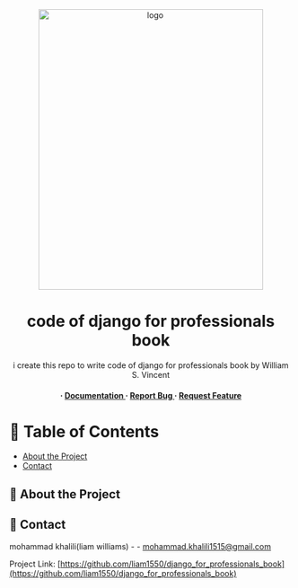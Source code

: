 <div align='center'>

<img src=https://m.media-amazon.com/images/I/61xkV4Eb4+L._AC_UF1000,1000_QL80_.jpg alt="logo" width=400 height=500 />

<h1>code of django for professionals book</h1>
<p>i create this repo to write code of django for professionals book by William S. Vincent </p>

<h4> <span> · </span> <a href="https://github.com/liam1550/django_for_professionals_book/blob/master/README.md"> Documentation </a> <span> · </span> <a href="https://github.com/liam1550/django_for_professionals_book/issues"> Report Bug </a> <span> · </span> <a href="https://github.com/liam1550/django_for_professionals_book/issues"> Request Feature </a> </h4>


</div>

# :notebook_with_decorative_cover: Table of Contents

- [About the Project](#star2-about-the-project)
- [Contact](#handshake-contact)


## :star2: About the Project

## :handshake: Contact

mohammad khalili(liam williams) - - mohammad.khalili1515@gmail.com

Project Link: [https://github.com/liam1550/django_for_professionals_book](https://github.com/liam1550/django_for_professionals_book)
